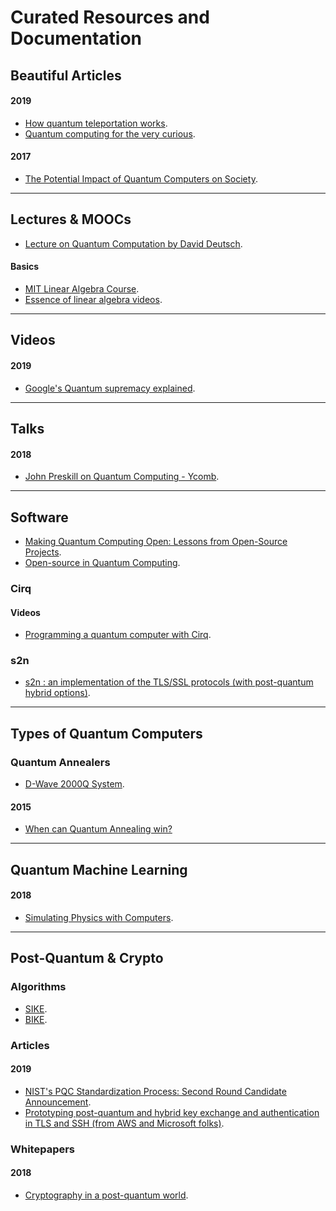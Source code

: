 # Curated Resources and Documentation

## Beautiful Articles


#### 2019
* [How quantum teleportation works](https://quantum.country/teleportation).
* [Quantum computing for the very curious](https://quantum.country/qcvc).

#### 2017

* [The Potential Impact of Quantum Computers on Society](https://arxiv.org/abs/1712.05380).

----
                                              
## Lectures & MOOCs

* [Lecture on Quantum Computation by David Deutsch](http://www.quiprocone.org/Protected/DD_lectures.htm).

#### Basics

* [MIT Linear Algebra Course](https://ocw.mit.edu/courses/mathematics/18-06-linear-algebra-spring-2010/video-lectures/).
* [Essence of linear algebra videos](https://www.youtube.com/playlist?list=PLZHQObOWTQDPD3MizzM2xVFitgF8hE_ab).


----

## Videos

#### 2019

* [Google's Quantum supremacy explained](https://www.youtube.com/watch?v=gylmjTOUfCQ&feature=youtu.be).

----

## Talks


#### 2018

* [John Preskill on Quantum Computing - Ycomb](https://blog.ycombinator.com/john-preskill-on-quantum-computing/).


------
## Software

* [Making Quantum Computing Open: Lessons from Open-Source Projects](https://arxiv.org/pdf/1902.00991.pdf).
* [Open-source in Quantum Computing](https://arxiv.org/pdf/1812.09167.pdf).

### Cirq

#### Videos
* [Programming a quantum computer with Cirq](https://www.youtube.com/watch?v=16ZfkPRVf2w&feature=youtu.be).


### s2n

* [s2n : an implementation of the TLS/SSL protocols (with post-quantum hybrid options)](https://github.com/awslabs/s2n).


----

## Types of Quantum Computers


### Quantum Annealers 

* [D-Wave 2000Q System](https://www.dwavesys.com/d-wave-two-system).

#### 2015

* [When can Quantum Annealing win?](https://ai.googleblog.com/2015/12/when-can-quantum-annealing-win.html)


----

## Quantum Machine Learning

#### 2018

* [Simulating Physics with Computers](https://www.dwavesys.com/sites/default/files/2018-04-04%20-%20Max%20Henderson%20-%20Quantum%20Machine%20Learning%20for%20Election%20Modeling.pdf).


------

## Post-Quantum & Crypto

### Algorithms

* [SIKE](https://sike.org/).
* [BIKE](https://bikesuite.org/).


### Articles

#### 2019

* [NIST's PQC Standardization Process: Second Round Candidate Announcement](https://csrc.nist.gov/news/2019/pqc-standardization-process-2nd-round-candidates).
* [Prototyping post-quantum and hybrid key exchange
and authentication in TLS and SSH (from AWS and Microsoft folks)](https://openquantumsafe.org/papers/NISTPQC-CroPaqSte19.pdf).

### Whitepapers

#### 2018
* [Cryptography in a post-quantum world](https://www.accenture.com/_acnmedia/PDF-87/Accenture-809668-Quantum-Cryptography-Whitepaper-v05.pdf#zoom=50).





